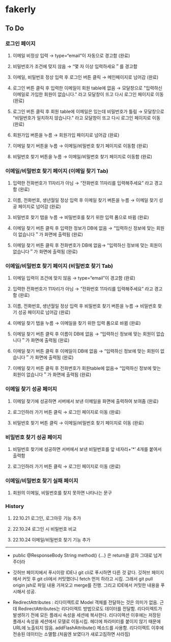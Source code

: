 # fakerly

## To Do

### 로그인 페이지

1. 이메일 비정상 입력 → type=“email”이 자동으로 경고함 (완료)

2. 비밀번호가 조건에 맞지 않음 → “몇 자 이상 입력하세요＂를 경고함

3. 이메일, 비밀번호 정상 입력 후 로그인 버튼 클릭 → 메인페이지로 넘어감 (완료)

4. 로그인 버튼 클릭 후 입력한 이메일이 회원 table에 없음 → 모달창으로 "입력하신 이메일로 가입한 회원이 없습니다." 라고 모달창이 뜨고 다시 로그인 페이지로 이동 (완료)

5. 로그인 버튼 클릭 후 회원 table에 이메일은 있는데 비밀번호가 틀림 → 모달창으로 "비밀번호가 일치하지 않습니다." 라고 모달창이 뜨고 다시 로그인 페이지로 이동 (완료)

6. 회원가입 버튼을 누름 → 회원가입 페이지로 넘어감 (완료)

7. 이메일 찾기 버튼을 누름 → 이메일/비밀번호 찾기 페이지로 이동함 (완료)

8. 비밀번호 찾기 버튼을 누름 → 이메일/비밀번호 찾기 페이지로 이동함 (완료)

### 이메일/비밀번호 찾기 페이지 (이메일 찾기 Tab)

1. 입력한 전화번호가 11자리가 아님 → “전화번호 11자리를 입력해주세요” 라고 경고함 (완료) 

2. 이름, 전화번호, 생년월일 정상 입력 후 이메일 찾기 버튼을 누름 → 이메일 찾기 성공 페이지로 넘어감 (완료)

3. 비밀번호 찾기 탭을 누름 → 비밀번호를 찾기 위한 입력 폼으로 바뀜 (완료)

4. 이메일 찾기 버튼 클릭 후 입력한 정보가 DB에 없음 → “입력하신 정보에 맞는 회원이 없습니다＂가 화면에 출력됨 (완료)

5. 이메일 찾기 버튼 클릭 후 전화번호가 DB에 없음→ “입력하신 정보에 맞는 회원이 없습니다＂가 화면에 출력됨 (완료)

### 이메일/비밀번호 찾기 페이지 (비밀번호 찾기 Tab)

1. 이메일 입력이 조건에 맞지 않음 → type=“email”이 경고함 (완료)

2. 입력한 전화번호가 11자리가 아님 → “전화번호 11자리를 입력해주세요” 라고 경고함 (완료) 

3. 이름, 전화번호, 생년월일 정상 입력 후 비밀번호 찾기 버튼을 누름 →  비밀번호 찾기 성공 페이지로 넘어감 (완료)

4. 이메일 찾기 탭을 누름 → 이메일을 찾기 위한 입력 폼으로 바뀜 (완료)

5. 이메일 찾기 버튼 클릭 후 이름이 DB에 없음 → “입력하신 정보에 맞는 회원이 없습니다＂가 화면에 출력됨 (완료)

6. 이메일 찾기 버튼 클릭 후 이메일이 DB에 없음 → “입력하신 정보에 맞는 회원이 없습니다＂가 화면에 출력됨 (완료)

7. 이메일 찾기 버튼 클릭 후  전화번호가 회원table에 없음→ “입력하신 정보에 맞는 회원이 없습니다＂가 화면에 출력됨 (완료)

### 이메일 찾기 성공 페이지

1. 이메일 찾기에 성공하면 서버에서 보낸 이메일을 화면에 출력하여 보여줌 (완료)

2. 로그인하러 가기 버튼 클릭 → 로그인 페이지로 이동 (완료)

3. 비밀번호 찾기 버튼 클릭 → 이메일/비밀번호 찾기 페이지로 이동 (완료)

### 비밀번호 찾기 성공 페이지

1. 비밀번호 찾기에 성공하면 서버에서 보낸 비밀번호를 앞 네자리+’*’ 4개를 붙여서 출력함

2. 로그인하러 가기 버튼 클릭 → 로그인 페이지로 이동 (완료)

### 이메일/비밀번호 찾기 실패 페이지

1. 회원의 이메일, 비밀번호를 찾지 못하면 나타나는 문구

### History

1. 22.10.21 로그인, 로그아웃 기능 추가

2. 22.10.24 로그인 시 비밀번호 비교

3. 22.10.24 이메일/비밀번호 찾기 기능 추가

---

* public @ResponseBody String method() {...} 은 return을 글자 그대로 넘겨주더라

* 깃허브 페이지에서 푸시이랑 IDE나 git cli로 푸시하면 다른 것 같다. 깃허브 페이지에서 커밋 후 git cli에서 커밋했더니 fetch 먼저 하라고 시킴. 그래서 git pull origin jsh로 파일 내용 가져오고 merge를 진행. 그리고 IDE에서 커밋한 내용을 푸시해서 성공.

* RedirectAttributes : 리다이렉트로 Model 객체를 전달하는 것은 의미가 없음. 근데 RedirectAttributes는 리다이렉트 방법으로도 데이터를 전달함. 리다이렉트가 발생하기 전에 모든 플래시 속성을 세션에 복사한다. 리다이렉션 이후에는 저장된 플래시 속성을 세션에서 모델로 이동시킴. 헤더에 파라미터를 붙이지 않기 때문에 URL에 노출되지 않음. addFlashAttribute() 메소드를 사용함. 리다이렉트 이후에 전송된 데이터는 소멸함.(처음엔 보였다가 새로고침하면 사라짐)